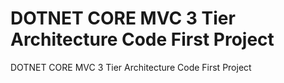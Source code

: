 # DOTNET CORE MVC 3 Tier Architecture Code First Project
 DOTNET CORE MVC 3 Tier Architecture Code First Project
